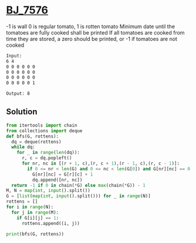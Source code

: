 # [BJ_7576](https://acmicpc.net/problem/7576)

-1 is wall 0 is regular tomato, 1 is rotten tomato
Minimum date until the tomatoes are fully cooked shall be printed
If all tomatoes are cooked from time they are stored, a zero should be printed, or -1 if tomatoes are not cooked

```txt
Input:
6 4
0 0 0 0 0 0
0 0 0 0 0 0
0 0 0 0 0 0
0 0 0 0 0 1

Output: 8
```

## Solution

```py
from itertools import chain
from collections import deque
def bfs(G, rottens):
  dq = deque(rottens)
  while dq:
    for _ in range(len(dq)):
      r, c = dq.popleft()
      for nr, nc in [(r + 1, c),(r, c + 1),(r - 1, c),(r, c - 1)]:
        if 0 <= nr < len(G) and 0 <= nc < len(G[0]) and G[nr][nc] == 0:
          G[nr][nc] = G[r][c] + 1
          dq.append([nr, nc])
  return -1 if 0 in chain(*G) else max(chain(*G)) - 1
M, N = map(int, input().split())
G = [list(map(int, input().split())) for _ in range(N)]
rottens = []
for i in range(N):
  for j in range(M):
    if G[i][j] == 1:
      rottens.append((i, j))

print(bfs(G, rottens))
```
